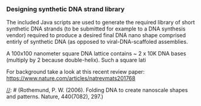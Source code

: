 ### Designing synthetic DNA strand library 

The included Java scripts are used to generate the required library of short synthetic DNA strands (to be submitted for example to a DNA synthesis vendor) required to produce a desired final DNA nano shape comprised entirly of synthetic DNA (as opposed to viral-DNA-scaffoled assemblies. 

A 100x100 nanometer square DNA lattice contains ~ 2 x 10K DNA bases (multiply by 2 because double-helix). Such a square lati


For background take a look at this recent review paper: https://www.nature.com/articles/natrevmats201768

[//]: # (Rothemund, P. W. (2006). Folding DNA to create nanoscale shapes and patterns. Nature, 440(7082), 297.)


[//]: # (this is a comment) 
